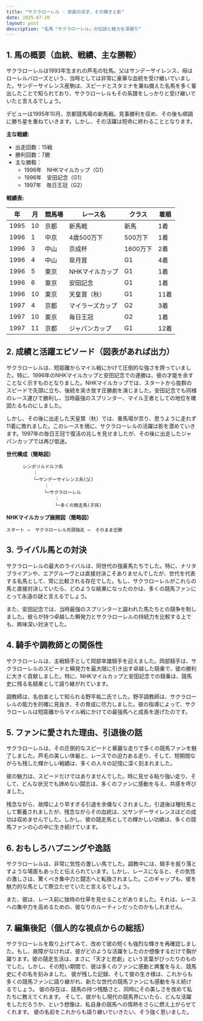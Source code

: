 ```yaml
---
title: "サクラローレル - 悲劇の天才、その輝きと影"
date: 2025-07-20
layout: post
description: "名馬『サクラローレル』の伝説と魅力を深堀り"
---
```


## 1. 馬の概要（血統、戦績、主な勝鞍）

サクラローレルは1993年生まれの芦毛の牡馬。父はサンデーサイレンス、母はローレルバローズという、当時としては非常に豪華な血統を受け継いでいました。サンデーサイレンス産駒は、スピードとスタミナを兼ね備えた名馬を多く輩出したことで知られており、サクラローレルもその系譜をしっかりと受け継いでいたと言えるでしょう。

デビューは1995年10月、京都競馬場の新馬戦。見事勝利を収め、その後も順調に勝ち星を重ねていきます。しかし、その活躍は短命に終わることとなります。

**主な戦績:**

* 出走回数：15戦
* 勝利回数：7勝
* 主な勝鞍：
    * 1996年　NHKマイルカップ（G1）
    * 1996年　安田記念（G1）
    * 1997年　毎日王冠（G2）


**戦績表:**

| 年 | 月 | 競馬場 | レース名 | クラス | 着順 |
|---|---|---|---|---|---|
| 1995 | 10 | 京都 | 新馬戦 | 新馬 | 1着 |
| 1996 | 1 | 中京 | 4歳500万下 | 500万下 | 1着 |
| 1996 | 3 | 中山 | 京成杯 | 1600万下 | 2着 |
| 1996 | 4 | 中山 | 皐月賞 | G1 | 4着 |
| 1996 | 5 | 東京 | NHKマイルカップ | G1 | 1着 |
| 1996 | 6 | 東京 | 安田記念 | G1 | 1着 |
| 1996 | 10 | 東京 | 天皇賞（秋） | G1 | 11着 |
| 1997 | 4 | 京都 | マイラーズカップ | G2 | 3着 |
| 1997 | 10 | 東京 | 毎日王冠 | G2 | 1着 |
| 1997 | 11 | 京都 | ジャパンカップ | G1 | 12着 |


## 2. 成績と活躍エピソード（図表があれば出力）

サクラローレルは、短距離からマイル戦にかけて圧倒的な強さを誇っていました。特に、1996年のNHKマイルカップと安田記念での連勝は、彼の才能を余すことなく示すものとなりました。NHKマイルカップでは、スタートから抜群のスピードで先頭に立ち、後続を突き放す圧勝劇を演じました。安田記念でも同様のレース運びで勝利し、当時最強のスプリンター、マイル王者としての地位を確固たるものにしました。

しかし、その後に出走した天皇賞（秋）では、重馬場が祟り、思うように走れず11着に敗れました。このレースを境に、サクラローレルの活躍は影を潜めていきます。1997年の毎日王冠で復活の兆しを見せましたが、その後に出走したジャパンカップでは再び低迷。


**世代構成（簡略図）**

```
      シンボリルドルフ系
          ｜
          └─サンデーサイレンス系(父)
              ｜
              └─サクラローレル
                  ｜
                  └─多くの競走馬(子孫)
```

**NHKマイルカップ展開図（簡略図）**

```
スタート →  サクラローレル先頭独走 →  そのまま圧勝
```


## 3. ライバル馬との対決

サクラローレルの最大のライバルは、同世代の強豪馬たちでした。特に、ナリタブライアンや、エアグルーヴとは直接対決こそありませんでしたが、世代を代表する名馬として、常に比較される存在でした。もし、サクラローレルがこれらの馬と直接対決していたら、どのような結果になったのかは、多くの競馬ファンにとって永遠の謎と言えるでしょう。

また、安田記念では、当時最強のスプリンターと謳われた馬たちとの競争を制しました。彼らが持つ卓越した瞬発力とサクラローレルの持続力を比較する上でも、興味深い対決でした。


## 4. 騎手や調教師との関係性

サクラローレルは、主戦騎手として岡部幸雄騎手を迎えました。岡部騎手は、サクラローレルのスピードと瞬発力を最大限に引き出す卓越した騎乗で、彼の勝利に大きく貢献しました。特に、NHKマイルカップと安田記念での騎乗は、競馬史に残る名騎乗として語り継がれています。

調教師は、名伯楽として知られる野平祐二氏でした。野平調教師は、サクラローレルの能力を的確に見抜き、その育成に尽力しました。彼の指導によって、サクラローレルは短距離からマイル戦にかけての最強馬へと成長を遂げたのです。


## 5. ファンに愛された理由、引退後の話

サクラローレルは、その圧倒的なスピードと華麗な走りで多くの競馬ファンを魅了しました。芦毛の美しい体躯と、レースでの迫力ある走り、そして、短期間ながらも残した輝かしい戦績は、多くの人々の記憶に深く刻まれました。

彼の魅力は、スピードだけではありませんでした。時に見せる粘り強い走り、そして、どんな状況でも諦めない闘志は、多くのファンに感動を与え、共感を呼びました。

残念ながら、故障により早すぎる引退を余儀なくされました。引退後は種牡馬として繋養されましたが、残念ながらその血統は、父サンデーサイレンスほどの成功は収めませんでした。しかし、彼の競走馬としての輝かしい功績は、多くの競馬ファンの心の中に生き続けています。


## 6. おもしろハプニングや逸話

サクラローレルは、非常に気性の激しい馬でした。調教中には、騎手を振り落とすような場面もあったと伝えられています。しかし、レースになると、その気性の激しさは、驚くべき集中力と闘志へと転換されました。このギャップも、彼を魅力的な馬として際立たせていたと言えるでしょう。

また、彼は、レース前に独特の仕草を見せることがありました。それは、レースへの集中力を高めるための、彼なりのルーティンだったのかもしれません。


## 7. 編集後記（個人的な視点からの総括）

サクラローレルを取り上げてみて、改めて彼の短くも強烈な輝きを再確認しました。もし、故障がなければ、彼がどのような活躍をしたのか想像するだけで胸が躍ります。彼の競走生活は、まさに「天才と悲劇」という言葉がぴったりのものでした。しかし、その短い期間で、彼は多くのファンに感動と興奮を与え、競馬史にその名を刻みました。  彼が残した記録、そして彼の生き様は、これからも多くの競馬ファンに語り継がれ、新たな世代の競馬ファンにも感動を与え続けるでしょう。  彼の存在は、競馬の持つ残酷さと、同時にその美しさを改めて私たちに教えてくれます。  そして、彼がもし現代の競馬界にいたら、どんな活躍をしただろうか、という想像は、私自身の競馬への情熱をさらに燃え上がらせてくれます。  彼の名前をこれからも語り継いでいきたい、そう強く思いました。

